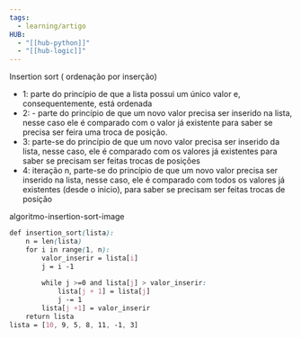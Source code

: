 ```yaml
---
tags:
  - learning/artigo
HUB:
  - "[[hub-python]]"
  - "[[hub-logic]]"
---
```

 
Insertion sort ( ordenação por inserção)

- 1: parte do princípio de que a lista possui um único valor e, consequentemente, está ordenada
- 2: - parte do princípio de que um novo valor precisa ser inserido na lista, nesse caso ele é comparado com o valor já existente para saber se precisa ser feira uma troca de posição.
- 3: parte-se do princípio de que um novo valor precisa ser inserido da lista, nesse caso, ele é comparado com os valores já existentes para saber se precisam ser feitas trocas de posições
- 4: iteração n, parte-se do princípio de que um novo valor precisa ser inserido na lista, nesse caso, ele é comparado com todos os valores já existentes (desde o inicio), para saber se precisam ser feitas trocas de posição

algoritmo-insertion-sort-image

```css
def insertion_sort(lista):
	n = len(lista)
	for i in range(1, n):
		valor_inserir = lista[i]
		j = i -1
		
		while j >=0 and lista[j] > valor_inserir:
			lista[j + 1] = lista[j]
			j -= 1
		lista[j +1] = valor_inserir
	return lista
lista = [10, 9, 5, 8, 11, -1, 3]
```